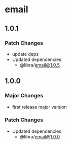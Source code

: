 # email

## 1.0.1

### Patch Changes

- update deps
- Updated dependencies
  - @libra/email@1.0.5

## 1.0.0

### Major Changes

- first release major version

### Patch Changes

- Updated dependencies
  - @libra/email@1.0.0
